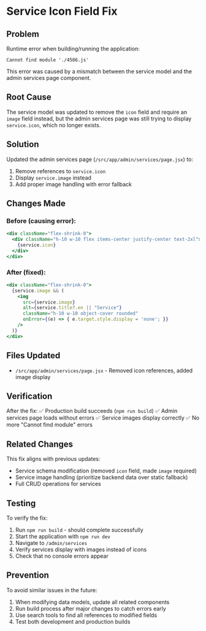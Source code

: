 # Service Icon Field Fix

## Problem
Runtime error when building/running the application:
```
Cannot find module './4586.js'
```

This error was caused by a mismatch between the service model and the admin services page component.

## Root Cause
The service model was updated to remove the `icon` field and require an `image` field instead, but the admin services page was still trying to display `service.icon`, which no longer exists.

## Solution
Updated the admin services page (`/src/app/admin/services/page.jsx`) to:
1. Remove references to `service.icon`
2. Display `service.image` instead
3. Add proper image handling with error fallback

## Changes Made

### Before (causing error):
```jsx
<div className="flex-shrink-0">
  <div className="h-10 w-10 flex items-center justify-center text-2xl">
    {service.icon}
  </div>
</div>
```

### After (fixed):
```jsx
<div className="flex-shrink-0">
  {service.image && (
    <img 
      src={service.image} 
      alt={service.title?.en || "Service"}
      className="h-10 w-10 object-cover rounded"
      onError={(e) => { e.target.style.display = 'none'; }}
    />
  )}
</div>
```

## Files Updated
- `/src/app/admin/services/page.jsx` - Removed icon references, added image display

## Verification
After the fix:
✅ Production build succeeds (`npm run build`)
✅ Admin services page loads without errors
✅ Service images display correctly
✅ No more "Cannot find module" errors

## Related Changes
This fix aligns with previous updates:
- Service schema modification (removed `icon` field, made `image` required)
- Service image handling (prioritize backend data over static fallback)
- Full CRUD operations for services

## Testing
To verify the fix:
1. Run `npm run build` - should complete successfully
2. Start the application with `npm run dev`
3. Navigate to `/admin/services`
4. Verify services display with images instead of icons
5. Check that no console errors appear

## Prevention
To avoid similar issues in the future:
1. When modifying data models, update all related components
2. Run build process after major changes to catch errors early
3. Use search tools to find all references to modified fields
4. Test both development and production builds